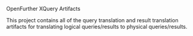 OpenFurther XQuery Artifacts

This project contains all of the query translation and result translation artifacts for translating logical queries/results to physical queries/results.
